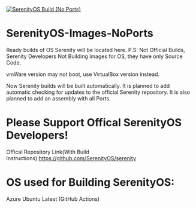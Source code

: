 [![SerenityOS Build (No Ports)](https://github.com/Danik2343/SerenityOS-Images-NoPorts/actions/workflows/SerenityOS_Build(NoPorts).yml/badge.svg)](https://github.com/Danik2343/SerenityOS-Images-NoPorts/actions)

# SerenityOS-Images-NoPorts
Ready builds of OS Serenity will be located here.
P.S: Not Official Builds, Serenity Developers Not Building images for OS, they have only Source Code.

vmWare version may not boot, use VirtualBox version instead.



 Now Serenity builds will be built automatically.
 It is planned to add automatic checking for updates to the official Serenity repository.
 It is also planned to add an assembly with all Ports.

# Please Support Offical SerenityOS Developers!
Offical Repository Link(With Build Instructions):https://github.com/SerenityOS/serenity
# OS used for Building SerenityOS:

  Azure Ubuntu Latest (GitHub Actions)
